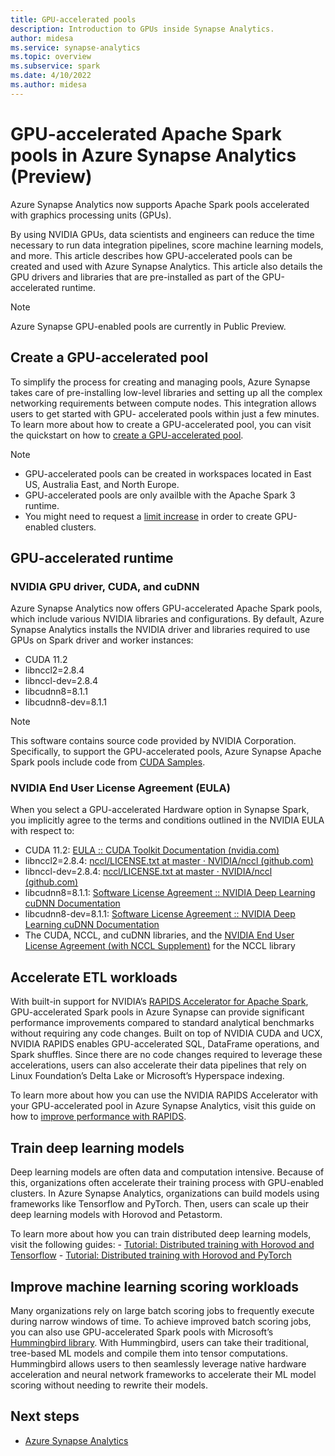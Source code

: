 ```yaml
---
title: GPU-accelerated pools
description: Introduction to GPUs inside Synapse Analytics.
author: midesa
ms.service: synapse-analytics
ms.topic: overview
ms.subservice: spark
ms.date: 4/10/2022
ms.author: midesa
---
```


# GPU-accelerated Apache Spark pools in Azure Synapse Analytics (Preview)

Azure Synapse Analytics now supports Apache Spark pools accelerated with graphics processing units (GPUs). 

By using NVIDIA GPUs, data scientists and engineers can reduce the time necessary to run data integration pipelines, score machine learning models, and more. This article describes how GPU-accelerated pools can be created and used with Azure Synapse Analytics. This article also details the GPU drivers and libraries that are pre-installed as part of the GPU-accelerated runtime.

> [!NOTE]
> Azure Synapse GPU-enabled pools are currently in Public Preview.

## Create a GPU-accelerated pool

To simplify the process for creating and managing pools, Azure Synapse takes care of pre-installing low-level libraries and setting up all the complex networking requirements between compute nodes. This integration allows users to get started with GPU- accelerated pools within just a few minutes. To learn more about how to create a GPU-accelerated pool, you can visit the quickstart on how to [create a GPU-accelerated pool](../quickstart-create-apache-gpu-pool-portal.md).

> [!NOTE]
>  - GPU-accelerated pools can be created in workspaces located in East US, Australia East, and North Europe.
>  - GPU-accelerated pools are only availble with the Apache Spark 3 runtime.
>  - You might need to request a [limit increase](./apache-spark-rapids-gpu.md#quotas-and-resource-constraints-in-azure-synapse-gpu-enabled-pools) in order to create GPU-enabled clusters. 
 
## GPU-accelerated runtime

### NVIDIA GPU driver, CUDA, and cuDNN

Azure Synapse Analytics now offers GPU-accelerated Apache Spark pools, which include various NVIDIA libraries and configurations. By default, Azure Synapse Analytics installs the NVIDIA driver and libraries required to use GPUs on Spark driver and worker instances:
 - CUDA 11.2
 - libnccl2=2.8.4
 - libnccl-dev=2.8.4
 - libcudnn8=8.1.1 
 - libcudnn8-dev=8.1.1

> [!NOTE]
> This software contains source code provided by NVIDIA Corporation. Specifically, to support the GPU-accelerated pools, Azure Synapse Apache Spark pools include code from [CUDA Samples](https://docs.nvidia.com/cuda/eula/#nvidia-cuda-samples-preface).

### NVIDIA End User License Agreement (EULA)

When you select a GPU-accelerated Hardware option in Synapse Spark, you implicitly agree to the terms and conditions outlined in the NVIDIA EULA with respect to:
  - CUDA 11.2: [EULA :: CUDA Toolkit Documentation (nvidia.com)](https://docs.nvidia.com/cuda/eula/index.html)
  - libnccl2=2.8.4: [nccl/LICENSE.txt at master · NVIDIA/nccl (github.com)](https://github.com/NVIDIA/nccl/blob/master/LICENSE.txt)
  - libnccl-dev=2.8.4: [nccl/LICENSE.txt at master · NVIDIA/nccl (github.com)](https://github.com/NVIDIA/nccl/blob/master/LICENSE.txt)
  - libcudnn8=8.1.1: [Software License Agreement :: NVIDIA Deep Learning cuDNN Documentation](https://docs.nvidia.com/deeplearning/cudnn/sla/index.html)
  - libcudnn8-dev=8.1.1: [Software License Agreement :: NVIDIA Deep Learning cuDNN Documentation](https://docs.nvidia.com/deeplearning/cudnn/sla/index.html)
  - The CUDA, NCCL, and cuDNN libraries, and the [NVIDIA End User License Agreement (with NCCL Supplement)](https://docs.nvidia.com/deeplearning/nccl/sla/index.html#overview) for the NCCL library

## Accelerate ETL workloads

With built-in support for NVIDIA’s [RAPIDS Accelerator for Apache Spark](https://nvidia.github.io/spark-rapids/), GPU-accelerated Spark pools in Azure Synapse can provide significant performance improvements compared to standard analytical benchmarks without requiring any code changes. Built on top of NVIDIA CUDA and UCX, NVIDIA RAPIDS enables GPU-accelerated SQL, DataFrame operations, and Spark shuffles. Since there are no code changes required to leverage these accelerations, users can also accelerate their data pipelines that rely on Linux Foundation’s Delta Lake or Microsoft’s Hyperspace indexing. 

To learn more about how you can use the NVIDIA RAPIDS Accelerator with your GPU-accelerated pool in Azure Synapse Analytics, visit this guide on how to [improve performance with RAPIDS](apache-spark-rapids-gpu.md).

## Train deep learning models

Deep learning models are often data and computation intensive. Because of this, organizations often accelerate their training process with GPU-enabled clusters. In Azure Synapse Analytics, organizations can build models using frameworks like Tensorflow and PyTorch. Then, users can scale up their deep learning models with Horovod and  Petastorm.

To learn more about how you can train distributed deep learning models, visit the following guides:
    - [Tutorial: Distributed training with Horovod and Tensorflow](../machine-learning/tutorial-horovod-tensorflow.md)
    - [Tutorial: Distributed training with Horovod and PyTorch](../machine-learning/tutorial-horovod-pytorch.md)

## Improve machine learning scoring workloads

Many organizations rely on large batch scoring jobs to frequently execute during narrow windows of time. To achieve improved batch scoring jobs, you can also use GPU-accelerated Spark pools with Microsoft’s [Hummingbird library](https://github.com/Microsoft/hummingbird). With Hummingbird, users can take their traditional, tree-based ML models and compile them into tensor computations. Hummingbird allows users to then seamlessly leverage native hardware acceleration and neural network frameworks to accelerate their ML model scoring without needing to rewrite their models.  

## Next steps

- [Azure Synapse Analytics](../overview-what-is.md)
